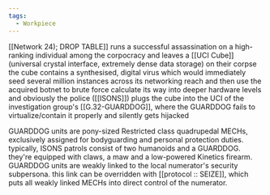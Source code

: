 ```yaml
---
tags:
  - Workpiece
---
```

[[Network 24); DROP TABLE]] runs a successful assassination on a high-ranking individual among the corpocracy and leaves a [[UCI Cube]] (universal crystal interface, extremely dense data storage) on their corpse
the cube contains a synthesised, digital virus which would immediately seed several million instances across its networking reach and then use the acquired botnet to brute force calculate its way into deeper hardware levels
and obviously the police ([[ISONS]]) plugs the cube into the UCI of the investigation group's [[G.32-GUARDDOG]], where the GUARDDOG fails to virtualize/contain it properly and silently gets hijacked 


GUARDDOG units are pony-sized Restricted class quadrupedal MECHs, exclusively assigned for bodyguarding and personal protection duties. typically, ISONS patrols consist of two humanoids and a GUARDDOG. they're equipped with claws, a maw and a low-powered Kinetics firearm.
GUARDDOG units are weakly linked to the local numerator's security subpersona. this link can be overridden with [[protocol :: SEIZE]], which puts all weakly linked MECHs into direct control of the numerator.
